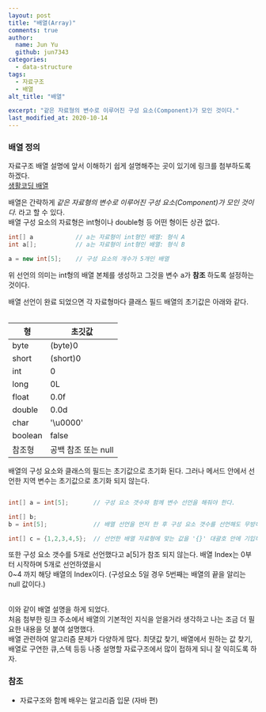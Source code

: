 ```yaml
---
layout: post
title: "배열(Array)"
comments: true
author:
  name: Jun Yu
  github: jun7343
categories: 
  - data-structure
tags: 
  - 자료구조
  - 배열
alt_title: "배열"

excerpt: "같은 자료형의 변수로 이루어진 구성 요소(Component)가 모인 것이다."
last_modified_at: 2020-10-14
---
```


### 배열 정의

자료구조 배열 설명에 앞서 이해하기 쉽게 설명해주는 곳이 있기에 링크를 첨부하도록 하겠다.   
[생활코딩 배열](https://opentutorials.org/module/1335/8677)   

배열은 간략하게 *같은 자료형의 변수로 이루어진 구성 요소(Component)가 모인 것이다.* 라고 할 수 있다.   
배열 구성 요소의 자료형은 int형이나 double형 등 어떤 형이든 상관 없다.   

```java
int[] a            // a는 자료형이 int형인 배열: 형식 A  
int a[];           // a는 자료형이 int형인 배열: 형식 B

a = new int[5];    // 구성 요소의 개수가 5개인 배열
```

위 선언의 의미는 int형의 배열 본체를 생성하고 그것을 변수 a가 **참조** 하도록 설정하는 것이다.


배열 선언이 완료 되었으면 각 자료형마다 클래스 필드 배열의 초기값은 아래와 같다.<br><br>

|형|초깃값|
|----|----|
|byte|(byte)0|
|short|(short)0|
|int|0|
|long|0L|
|float|0.0f|
|double|0.0d|
|char|'\u0000'|
|boolean|false|
|참조형|공백 참조 또는 null|

배열의 구성 요소와 클래스의 필드는 초기값으로 초기화 된다. 그러나 메서드 안에서 선언한 지역 변수는 초기값으로 초기화 되지 않는다.

```java

int[] a = int[5];       // 구성 요소 갯수와 함께 변수 선언을 해줘야 한다.

int[] b;
b = int[5];             // 배열 선언을 먼저 한 후 구성 요소 갯수를 선언해도 무방하다.

int[] c = {1,2,3,4,5};  // 선언한 배열 자료형에 맞는 값을 '{}' 대괄호 안에 기입하여 선언할 수도 있다.

```

또한 구성 요소 갯수를 5개로 선언했다고 a[5]가 참조 되지 않는다. 배열 Index는 0부터 시작하며 5개로 선언하였을시   
0~4 까지 해당 배열의 Index이다. (구성요소 5일 경우 5번째는 배열의 끝을 알리는 null 값이다.)   

<br> 이와 같이 배열 설명을 하게 되었다.   
처음 첨부한 링크 주소에서 배열의 기본적인 지식을 얻을거라 생각하고 나는 조금 더 필요한 내용을 덧 붙여 설명했다.   
배열 관련하여 알고리즘 문제가 다양하게 많다. 최댓값 찾기, 배열에서 원하는 값 찾기, 배열로 구연한 큐,스텍 등등 나중 설명할 자료구조에서 많이 접하게 되니 잘 익히도록 하자.
<br>

### 참조
- 자료구조와 함께 배우는 알고리즘 입문 (자바 편)


